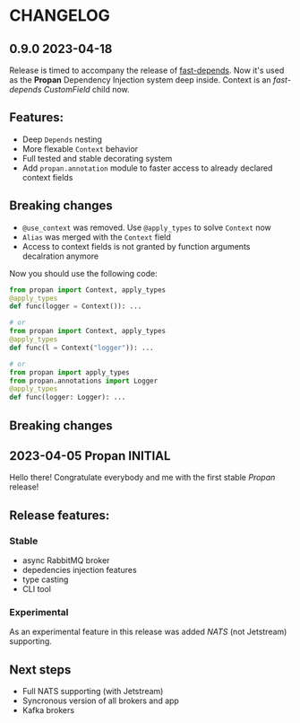 # CHANGELOG 

## **0.9.0** 2023-04-18

Release is timed to accompany the release of [fast-depends](https://lancetnik.github.io/FastDepends/).
Now it's used as the **Propan** Dependency Injection system deep inside. Context is an *fast-depends CustomField* child now.

## Features:
* Deep `Depends` nesting
* More flexable `Context` behavior
* Full tested and stable decorating system
* Add `propan.annotation` module to faster access to already declared context fields

## Breaking changes
* `@use_context` was removed. Use `@apply_types` to solve `Context` now
* `Alias` was merged with the `Context` field
* Access to context fields is not granted by function arguments decalration anymore

Now you should use the following code:
```python
from propan import Context, apply_types
@apply_types
def func(logger = Context()): ...

# or
from propan import Context, apply_types
@apply_types
def func(l = Context("logger")): ...

# or
from propan import apply_types
from propan.annotations import Logger
@apply_types
def func(logger: Logger): ...
```

## Breaking changes

## **2023-04-05 Propan INITIAL**
Hello there! Congratulate everybody and me with the first stable *Propan* release!

## Release features:
### Stable
* async RabbitMQ broker
* depedencies injection features
* type casting
* CLI tool

### Experimental
As an experimental feature in this release was added *NATS* (not Jetstream) supporting.

## Next steps
* Full NATS supporting (with Jetstream)
* Syncronous version of all brokers and app
* Kafka brokers
